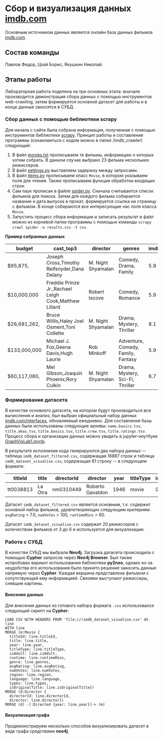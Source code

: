 # Сбор и визуализация данных [imdb.com](http://imdb.com "imdb.com")

Основным источником данных является онлайн база данных фильмов [imdb.com](http://imdb.com "imdb.com").

## Состав команды
Павлов Федор, Цхай Борис, Якушкин Николай.

## Этапы работы

Лабораторная работа поделена на три основных этапа: вначале производится демонстрация сбора данных с помощью инструментов web-crawling, затем формируется основной датасет для работы и в конце данные заносятся в СУБД.

### Сбор данных с помощью библиотеки scrapy

Для начала с сайта была собрана информация, полученная с помощью инструментов библиотеки [scrapy](https://scrapy.org/ "scrapy"). Принцип работы и составления программы (ознакомиться с кодом можно в папке /imdb_crawler) следующий:

1. В файл [movies.txt](https://github.com/TheodorrodeohT/GraphVis2019-2020/tree/master/Lab1/imdb_crawler/imdb_crawler/spiders/movies.txt "movies.txt") прописываем те фильмы, информацию о которых хотим собрать. В данном случае выбрано 23 фильма нескольких режиссеров.
2. В файл [settings.py](https://github.com/TheodorrodeohT/GraphVis2019-2020/tree/master/Lab1/imdb_crawler/imdb_crawler/settings.py "settings.py") выставляем задержку между запросами.
3. В файл [items.py](https://github.com/TheodorrodeohT/GraphVis2019-2020/tree/master/Lab1/imdb_crawler/imdb_crawler/items.py "items.py") прописываем класс `Movie`, в котором указываем поля для чтения. Также прописываем функции обработки входящих строк.
4. Сам паук прописан в файле [spider.py](https://github.com/TheodorrodeohT/GraphVis2019-2020/tree/master/Lab1/imdb_crawler/imdb_crawler/spiders/spider.py "spider.py"). Сначала считывается список фильмов для поиска. Затем для каждого фильма собирается название и дата выпуска в прокат, формируется ссылка на страницу с фильмом. В конце собираются все интересующие нас поля класса `Movie`.
5. Запустить процесс сбора информации и записать результат в файл можно из корневой папки программы с помощью команды `scrapy crawl spider -o results.csv -t csv`.

**Пример собранных данных**

|budget|cast_top3|director|genres|imdb_rating|language|release_date|runtime|title|
|-------|-------|-------|-------|-------|-------|-------|-------|-------|
|$95,875,|Joseph Cross,Timothy Reifsnyder,Dana Delany|M. Night Shyamalan|Comedy, Drama, Family|5.9| |1998|1h 28min|Wide Awake|
|$10,000,000 |Freddie Prinze Jr.,Rachael Leigh Cook,Matthew Lillard|Robert Iscove|Comedy, Romance|5.9|English|1999|1h 35min|She's All That|
|$26,681,262,|Bruce Willis,Haley Joel Osment,Toni Collette|M. Night Shyamalan|Drama, Mystery, Thriller|8.1||1999|1h 47min|The Sixth Sense|
|$133,000,000 |Michael J. Fox,Geena Davis,Hugh Laurie|Rob Minkoff|Adventure, Comedy, Family, Fantasy|5.9|English|1999|1h 24min|Stuart Little|
|$60,117,080,|Mel Gibson,Joaquin Phoenix,Rory Culkin|M. Night Shyamalan|Drama, Mystery, Sci-Fi, Thriller|6.7||2002|1h 46min|Signs|


### Формирование датасета

В качестве основного датасета, на котором будут производиться все вычисления и анализ, был выбран официальный набор данных [imdb.com/interfaces](http://imdb.com/interfaces "imdb.com/interfaces"), обновляемый ежедневно. Для составления базы данных были использованы следующие архивы: `name.basics.tsv`, `title.akas.tsv`, `title.basics.tsv`, `title.crew.tsv`, `title.ratings.tsv`. Процесс сбора и организации данных можно увидеть в jupyter-ноутбуке [GraphVisLab1.ipynb](https://github.com/TheodorrodeohT/GraphVis2019-2020/tree/master/Lab1/GraphVisLab1.ipynb "GraphVisLab1.ipynb").

В результате исполнения кода генерируются два набора данных  -- таблица `imdb_dataset_filtered.csv`, содержащая 16887 строк и таблица `imdb_dataset_visualise.csv`, содержащая 81 строку -- в следующем формате:

|titleId|title|directorId|director|year|titleType|isAdult|runtimeMins|genres|avgRating|numVotes|region|language|types|isOriginalTitle|
|---|---|---|---|---|---|---|---|---|---|---|---|---|---|---|
|tt0038813|La Otra|nm0310449|Roberto Gavaldon|1946|movie|0|98|\N|7.3|numVotes|NO|\N|imdbDisplay|0|

Датасет `imdb_dataset_filtered.csv`  является основным, т.к. содержит основной набор фильмов, удовлетворяющих следующим критериям: `avgRating` > 7.0, `numVotes` > 100, `runtimeMins` > 60.

Датасет `imdb_dataset_visualise.csv` содержит 20 режиссеров с количеством фильмов от 3 до 6 и используется для визуализации.


### Работа с СУБД

В качестве СУБД мы выбрали **Neo4j**. Загрузка датасета происходила с помощью **Cypher** запросов через **Neo4j Browser**. Был также испробован вариант использования библиотеки **py2neo**, однако из-за неудобства его использования было принято решение заносить данные напрямую через **Cypher**. Каждая вершина представлена фильмом с сопутствующей ему информацией. Связями выступают режиссеры, снявшие картины.

#### Внесение данных

Для внесения данных из готового набора формата `.csv` использовался следующий скрипт на **Cypher**:
```
LOAD CSV WITH HEADERS FROM 'file:///imdb_dataset_visualise.csv' AS line
WITH line
MERGE (m:Movie {
  titleId: line.titleId, 
  title: line.title,
  year: line.year,
  titleType: line.titleType,
  isAdult: line.isAdult,
  runtime: line.runtimeMins,
  genre: line.genres,
  avgRating: line.avgRating,
  numVotes: line.numVotes,
  region: line.region,
  language: line.language,
  types: line.types,
  isOriginalTitle: line.isOriginalTitle})
MERGE (d:Director {
  directorId: line.directorId,
  director: line.director})
MERGE (d) -[:Directed {year: line.year}]-> (m)
```

#### Визуализация графа

Продемонстрируем несколько способов визуализировать датасет в виде графа средствами **neo4j**.
